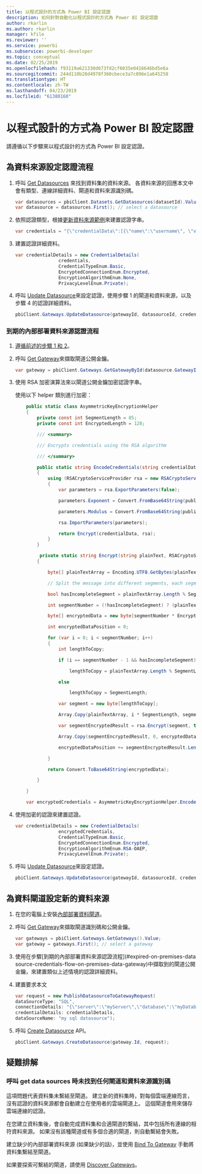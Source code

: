 ```yaml
---
title: 以程式設計的方式為 Power BI 設定認證
description: 如何針對自動化以程式設計的方式為 Power BI 設定認證
author: rkarlin
ms.author: rkarlin
manager: kfile
ms.reviewer: ''
ms.service: powerbi
ms.subservice: powerbi-developer
ms.topic: conceptual
ms.date: 02/25/2019
ms.openlocfilehash: f93119a621330d673fd2cf6035e0416646bd5e6a
ms.sourcegitcommit: 244d110b28d4978f360cbece3a7c896e1a645258
ms.translationtype: HT
ms.contentlocale: zh-TW
ms.lasthandoff: 04/23/2019
ms.locfileid: "61380160"
---
```

# <a name="configure-credentials-programmatically-for-power-bi"></a>以程式設計的方式為 Power BI 設定認證

請遵循以下步驟來以程式設計的方式為 Power BI 設定認證。

## <a name="configure-a-credential-flow-for-data-sources"></a>為資料來源設定認證流程

1. 呼叫 [Get Datasources](https://docs.microsoft.com/rest/api/power-bi/datasets/getdatasourcesingroup) 來找到資料集的資料來源。 各資料來源的回應本文中會有類型、連線詳細資料、閘道和資料來源識別碼。

    ```csharp
    var datasources = pbiClient.Datasets.GetDatasources(datasetId).Value;
    var datasource = datasources.First(); // select a datasource
    ```

2. 依照認證類型，根據[更新資料來源範例](https://docs.microsoft.com/rest/api/power-bi/gateways/updatedatasource)來建置認證字串。

    ```csharp
    var credentials = "{\"credentialData\":[{\"name\":\"username\", \"value\":\"john\"},{\"name\":\"password\", \"value\":\"*****\"}]}";
    ```

3. 建置認證詳細資料。

    ```csharp
    var credentialDetails = new CredentialDetails(
                    credentials,
                    CredentialTypeEnum.Basic,
                    EncryptedConnectionEnum.Encrypted,
                    EncryptionAlgorithmEnum.None,
                    PrivacyLevelEnum.Private);
    ```

4. 呼叫 [Update Datasource](https://docs.microsoft.com/rest/api/power-bi/gateways/updatedatasource)來設定認證，使用步驟 1 的閘道和資料來源，以及步驟 4 的認證詳細資料。

    ```csharp
    pbiClient.Gateways.UpdateDatasource(gatewayId, datasourceId, credentialDetails);
    ```

### <a name="expired-on-premises-data-source-credentials-flow"></a>到期的內部部署資料來源認證流程

1. [遵循前述的步驟 1 和 2](#configure-a-credential-flow-for-data-sources)。

2. 呼叫 [Get Gateway](https://docs.microsoft.com/rest/api/power-bi/gateways/getgateways)來擷取閘道公開金鑰。

    ```csharp
    var gateway = pbiClient.Gateways.GetGatewayById(datasource.GatewayId);
    ```

3. 使用 RSA 加密演算法來以閘道公開金鑰加密認證字串。

    使用以下 helper 類別進行加密：

    ```csharp
        public static class AsymmetricKeyEncryptionHelper
        {
            private const int SegmentLength = 85;
            private const int EncryptedLength = 128;

            /// <summary>

            /// Encrypts credentials using the RSA algorithm

            /// </summary>

            public static string EncodeCredentials(string credentialData, string publicKeyExponent, string publicKeyModulus)
            {
                using (RSACryptoServiceProvider rsa = new RSACryptoServiceProvider(EncryptedLength * 8))
                {
                    var parameters = rsa.ExportParameters(false);

                    parameters.Exponent = Convert.FromBase64String(publicKeyExponent);

                    parameters.Modulus = Convert.FromBase64String(publicKeyModulus);

                    rsa.ImportParameters(parameters);

                    return Encrypt(credentialData, rsa);
                }
            }

             private static string Encrypt(string plainText, RSACryptoServiceProvider rsa)
            {

                byte[] plainTextArray = Encoding.UTF8.GetBytes(plainText);

                // Split the message into different segments, each segment's length is 85. So, the result may be 85,85,85,20. 

                bool hasIncompleteSegment = plainTextArray.Length % SegmentLength != 0; 

                int segmentNumber = (!hasIncompleteSegment) ? (plainTextArray.Length / SegmentLength) : ((plainTextArray.Length SegmentLength) + 1);

                byte[] encryptedData = new byte[segmentNumber * EncryptedLength];

                int encryptedDataPosition = 0;

                for (var i = 0; i < segmentNumber; i++)
                {
                    int lengthToCopy;

                    if (i == segmentNumber - 1 && hasIncompleteSegment)

                        lengthToCopy = plainTextArray.Length % SegmentLength;

                    else

                        lengthToCopy = SegmentLength;

                    var segment = new byte[lengthToCopy];

                    Array.Copy(plainTextArray, i * SegmentLength, segment, 0, lengthToCopy);

                    var segmentEncryptedResult = rsa.Encrypt(segment, true);

                    Array.Copy(segmentEncryptedResult, 0, encryptedData, encryptedDataPosition, segmentEncryptedResult.Length);

                    encryptedDataPosition += segmentEncryptedResult.Length;

                }

                return Convert.ToBase64String(encryptedData);

            }

        }

        var encryptedCredentials = AsymmetricKeyEncryptionHelper.EncodeCredentials(credentials);
    ```

4. 使用加密的認證來建置認證。

    ```csharp
    var credentialDetails = new CredentialDetails(
                    encryptedCredentials,
                    CredentialTypeEnum.Basic,
                    EncryptedConnectionEnum.Encrypted,
                    EncryptionAlgorithmEnum.RSA-OAEP,
                    PrivacyLevelEnum.Private);
    ```

5. 呼叫 [Update Datasource](https://docs.microsoft.com/rest/api/power-bi/gateways/updatedatasource)來設定認證。

    ```csharp
    pbiClient.Gateways.UpdateDatasource(gatewayId, datasourceId, credentialDetails);
    ```

## <a name="configure-a-new-data-source-for-a-data-gateway"></a>為資料閘道設定新的資料來源

1. 在您的電腦上安裝[內部部署資料閘道](https://powerbi.microsoft.com/gateway/)。

2. 呼叫 [Get Gateway](https://docs.microsoft.com/rest/api/power-bi/gateways/getgateways)來擷取閘道識別碼和公開金鑰。

    ```csharp
    var gateways = pbiClient.Gateways.GetGateways().Value;
    var gateway = gateways.First(); // select a gateway
    ```

3. 使用在步驟[到期的內部部署資料來源認證流程](#expired-on-premises-data source-credentials-flow-on-premises-data-gateway)中擷取到的閘道公開金鑰，來建置類似上述情境的認證詳細資料。

4. 建置要求本文

    ```csharp
    var request = new PublishDatasourceToGatewayRequest(
    dataSourceType: "SQL",
    connectionDetails: "{\"server\":\"myServer\",\"database\":\"myDatabase\"}",
    credentialDetails: credentialDetails,
    dataSourceName: "my sql datasource");
    ```

5. 呼叫 [Create Datasource](https://docs.microsoft.com/rest/api/power-bi/gateways/createdatasource) API。

    ```csharp
    pbiClient.Gateways.CreateDatasource(gateway.Id, request);
    ```

## <a name="troubleshooting"></a>疑難排解

### <a name="no-gateway-and-data-source-id-found-when-calling-get-data-sources"></a>呼叫 get data sources 時未找到任何閘道和資料來源識別碼

這項問題代表資料集未繫結至閘道。 建立新的資料集時，對每個雲端連線而言，沒有認證的資料來源都會自動建立在使用者的雲端閘道上。 這個閘道會用來儲存雲端連線的認證。

在您建立資料集後，會自動完成資料集和合適閘道的繫結，其中包括所有連線的相符資料來源。 如果沒有該種閘道或有多個合適的閘道，則自動繫結會失敗。

建立缺少的內部部署資料來源 (如果缺少的話)，並使用 [Bind To Gateway](https://docs.microsoft.com/rest/api/power-bi/datasets/bindtogateway) 手動將資料集繫結至閘道。

如果要探索可繫結的閘道，請使用 [Discover Gateways](https://docs.microsoft.com/rest/api/power-bi/datasets/discovergateways)。
